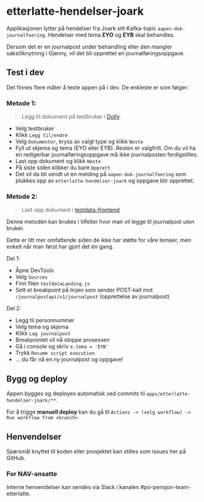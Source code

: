 # etterlatte-hendelser-joark

Applikasjonen lytter på hendelser fra Joark sitt Kafka-topic `aapen-dok-journalfoering`.
Hendelser med tema **EYO** og **EYB** skal behandles.

Dersom det er en journalpost under behandling eller den mangler sakstilknytning i Gjenny, vil det bli opprettet en
journalføringsoppgave.

## Test i dev

Det finnes flere måter å teste appen på i dev. De enkleste er som følger:

### Metode 1:

> Legg til dokument på testbruker i [Dolly](https://dolly.ekstern.dev.nav.no).

- Velg testbruker
- Klikk `Legg til/endre`
- Velg `Dokumenter`, kryss av valgt type og klikk `Neste`
- Fyll ut skjema og tema (EYO eller EYB). Resten er valgfritt. Om du vil ha en redigerbar journalføringsoppgave må ikke
  journalposten ferdigstilles.
- Last opp dokument og klikk `Neste`
- På siste siden klikker du bare `Opprett`
- Det vil da bli sendt ut en melding på `aapen-dok-journalfoering` som plukkes opp av `etterlatte-hendelser-joark` og
  oppgave blir opprettet.

### Metode 2:

> Last opp dokument i [testdata-frontend](https://testdata-frontend.intern.dev.nav.no)

Denne metoden kan brukes i tilfeller hvor man vil legge til journalpost _uten_ bruker.

Dette er litt mer omfattende siden de ikke har støtte for våre temaer, men enkelt når man først har gjort det én gang.

Del 1:

- Åpne DevTools
- Velg `Sources`
- Finn filen `testdataLanding.js`
- Sett et breakpoint på linjen som sender POST-kall mot `/journalpostapi/v1/journalpost` (opprettelse av journalpost)

Del 2:

- Legg til personnummer
- Velg tema og skjema
- Klikk `Lag journalpost`
- Breakpointet vil nå stoppe prosessen
- Gå i console og skriv `e.tema = 'EYB'`
- Trykk `Resume script execution`
- ... du får nå en ny journalpost og oppgave!

## Bygg og deploy

Appen bygges og deployes automatisk ved commits til `apps/etterlatte-hendelser-joark/**`.

For å trigge **manuell deploy** kan du gå til `Actions -> (velg workflow) -> Run workflow from <branch>`

## Henvendelser

Spørsmål knyttet til koden eller prosjektet kan stilles som issues her på GitHub.

### For NAV-ansatte

Interne henvendelser kan sendes via Slack i kanalen #po-pensjon-team-etterlatte.
